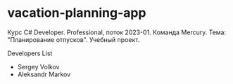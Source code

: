 # vacation-planning-app
Курс C# Developer. Professional, поток 2023-01. Команда Mercury. Тема: "Планирование отпусков". Учебный проект.

Developers List
* Sergey Volkov
* Aleksandr Markov


